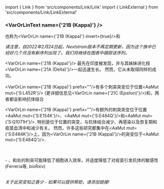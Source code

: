 import { Link } from 'src/components/Link/Link'
import { LinkExternal } from 'src/components/Link/LinkExternal'

### <VarOrLinText name={'21B (Kappa)'} />
也称为<VarOrLin name={'21B (Kappa)'} invert={true}/>和<Who name="Kappa" />

_请注意，自2022年2月24日起，Nextstrain版本不再定期更新，因为这个族中已经好几个月没有新序列出现了。我们将继续在图表中跟踪该序列。_

<VarOrLin name={'21B (Kappa)'}/> 最先在印度被发现，并与其姊妹进化枝<VarOrLin name={'21A (Delta)'}/>一起迅速生长。 然而，它从未取得同样的成功。
<br/>
<br/>
<VarOrLin name={'21B (Kappa)'} prefix=""/>有多个刺突突变位于位置<AaMut mut={'S:L452R'}/> (更详细信息见<VarOrLin name={'21C (Epsilon)'}/>)和<Mut name="S:P681"/>，两者都会影响抗体结合<br />

<VarOrLin name={'21B (Kappa)'} prefix=""/>有额外的刺突突变位于位置<AaMut mut={'S:E154K'}/>、<AaMut mut={'S:E484Q'}/>和<AaMut mut={'S:Q1071H'}/>.
特别是位于位置<Mut name="S:E484"/>的突变，与抗体结合减少、再感染以及恢复期和疫苗血清中和减少有关。
然而，许多这些研究都集中在<AaMut mut={'S:E484K'}/>上，因为<VarOrLin name={'21B (Kappa)'}/>的突变位于<AaMut mut={'S:E484Q'}/>.

<br/>
<br/>
- <AaMut mut={'S:L452R'}/>、<AaMut mut={'S:E484Q'}/>和<AaMut mut={'S:P681R'}/>处的刺突可能降低了细胞进入效率，并适度降低了对疫苗引发抗体的敏感性 (<LinkExternal href="https://www.biorxiv.org/content/10.1101/2021.05.08.443253v1">Ferreria等, bioRxiv</LinkExternal>)

<br/>
<br/>

_关于此突变知之甚少 - 如果可以提供帮助，请添加链接!_
